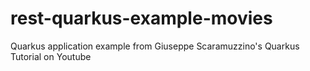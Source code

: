 # rest-quarkus-example-movies
Quarkus application example from  Giuseppe Scaramuzzino's Quarkus Tutorial on Youtube
